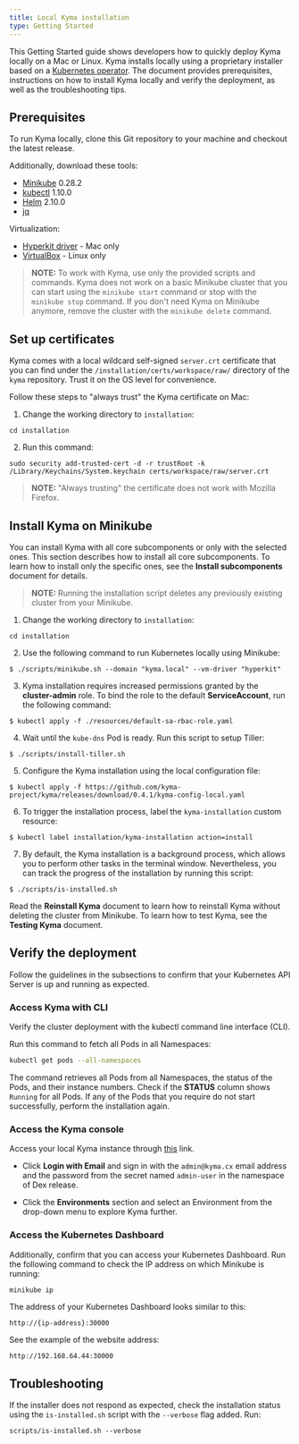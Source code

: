 ```yaml
---
title: Local Kyma installation
type: Getting Started
---
```


This Getting Started guide shows developers how to quickly deploy Kyma locally on a Mac or Linux. Kyma installs locally using a proprietary installer based on a [Kubernetes operator](https://coreos.com/operators/). The document provides prerequisites, instructions on how to install Kyma locally and verify the deployment, as well as the troubleshooting tips.

## Prerequisites

To run Kyma locally, clone this Git repository to your machine and checkout the latest release.

Additionally, download these tools:

- [Minikube](https://github.com/kubernetes/minikube) 0.28.2
- [kubectl](https://kubernetes.io/docs/tasks/tools/install-kubectl/) 1.10.0
- [Helm](https://github.com/kubernetes/helm) 2.10.0
- [jq](https://stedolan.github.io/jq/)

Virtualization:

- [Hyperkit driver](https://github.com/kubernetes/minikube/blob/master/docs/drivers.md#hyperkit-driver) - Mac only
- [VirtualBox](https://www.virtualbox.org/) - Linux only

> **NOTE:** To work with Kyma, use only the provided scripts and commands. Kyma does not work on a basic Minikube cluster that you can start using the `minikube start` command or stop with the `minikube stop` command. If you don't need Kyma on Minikube anymore, remove the cluster with the `minikube delete` command.

## Set up certificates

Kyma comes with a local wildcard self-signed `server.crt` certificate that you can find under the `/installation/certs/workspace/raw/` directory of the `kyma` repository. Trust it on the OS level for convenience.

Follow these steps to "always trust" the Kyma certificate on Mac:

1. Change the working directory to `installation`:
  ```
  cd installation
  ```
2. Run this command:
  ```
  sudo security add-trusted-cert -d -r trustRoot -k /Library/Keychains/System.keychain certs/workspace/raw/server.crt
  ```

>**NOTE:** "Always trusting" the certificate does not work with Mozilla Firefox.

## Install Kyma on Minikube

You can install Kyma with all core subcomponents or only with the selected ones. This section describes how to install all core subcomponents. To learn how to install only the specific ones, see the **Install subcomponents** document for details.

> **NOTE:** Running the installation script deletes any previously existing cluster from your Minikube.

1. Change the working directory to `installation`:
  ```
  cd installation
  ```

2. Use the following command to run Kubernetes locally using Minikube:
```
$ ./scripts/minikube.sh --domain "kyma.local" --vm-driver "hyperkit"
```

3. Kyma installation requires increased permissions granted by the **cluster-admin** role. To bind the role to the default **ServiceAccount**, run the following command:
```
$ kubectl apply -f ./resources/default-sa-rbac-role.yaml
```

4. Wait until the `kube-dns` Pod is ready. Run this script to setup Tiller:
```
$ ./scripts/install-tiller.sh
```

5. Configure the Kyma installation using the local configuration file:
```
$ kubectl apply -f https://github.com/kyma-project/kyma/releases/download/0.4.1/kyma-config-local.yaml
```

6. To trigger the installation process, label the `kyma-installation` custom resource: 
```
$ kubectl label installation/kyma-installation action=install
```

7. By default, the Kyma installation is a background process, which allows you to perform other tasks in the terminal window. Nevertheless, you can track the progress of the installation by running this script:
```
$ ./scripts/is-installed.sh
```

Read the **Reinstall Kyma** document to learn how to reinstall Kyma without deleting the cluster from Minikube.
To learn how to test Kyma, see the **Testing Kyma** document.

## Verify the deployment

Follow the guidelines in the subsections to confirm that your Kubernetes API Server is up and running as expected.

### Access Kyma with CLI

Verify the cluster deployment with the kubectl command line interface (CLI).

Run this command to fetch all Pods in all Namespaces:

  ``` bash
  kubectl get pods --all-namespaces
  ```
The command retrieves all Pods from all Namespaces, the status of the Pods, and their instance numbers. Check if the **STATUS** column shows `Running` for all Pods. If any of the Pods that you require do not start successfully, perform the installation again.

### Access the Kyma console

Access your local Kyma instance through [this](https://console.kyma.local/) link.

* Click **Login with Email** and sign in with the `admin@kyma.cx` email address and the password from the secret named `admin-user` in the namespace of Dex release.

* Click the **Environments** section and select an Environment from the drop-down menu to explore Kyma further.

### Access the Kubernetes Dashboard

Additionally, confirm that you can access your Kubernetes Dashboard. Run the following command to check the IP address on which Minikube is running:

```bash
minikube ip
```

The address of your Kubernetes Dashboard looks similar to this:
```
http://{ip-address}:30000
```

See the example of the website address:

```
http://192.168.64.44:30000
```

## Troubleshooting

If the installer does not respond as expected, check the installation status using the `is-installed.sh` script with the `--verbose` flag added. Run:
```
scripts/is-installed.sh --verbose
```